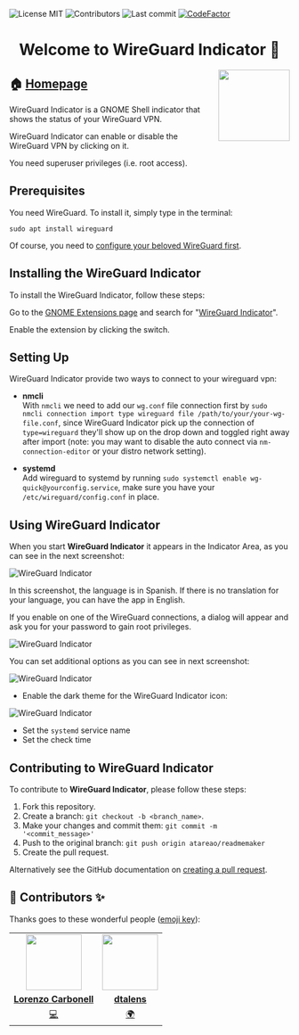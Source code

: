 
<!-- start project-info -->
<!--
project_title: WireGuard Indicator
github_project: https://github.com/atareao/wireguard-indicator
license: MIT
icon: /datos/Sync/Programacion/gnome-shell/wireguard-indicator@atareao.es/icons/wireguard-icon.svg
homepage: https://www.atareao.es/aplicacion/wireguard-indicator
license-badge: True
contributors-badge: True
lastcommit-badge: True
codefactor-badge: True
--->

<!-- end project-info -->

<!-- start badges -->

![License MIT](https://img.shields.io/badge/license-MIT-green)
![Contributors](https://img.shields.io/github/contributors-anon/atareao/wireguard-indicator)
![Last commit](https://img.shields.io/github/last-commit/atareao/wireguard-indicator)
[![CodeFactor](https://www.codefactor.io/repository/github/atareao/wireguard-indicator/badge)](https://www.codefactor.io/repository/github/atareao/wireguard-indicator)
<!-- end badges -->

<!-- start description -->
<h1 align="center">Welcome to <span id="project_title">WireGuard Indicator</span> 👋</h1>
<p>
<a href="https://www.atareao.es/aplicacion/wireguard-indicator" id="homepage" rel="nofollow">
<img align="right" height="128" id="icon" src="icons/wireguard-icon.svg" width="128"/>
</a>
</p>
<h2>🏠 <a href="https://www.atareao.es/aplicacion/wireguard-indicator" id="homepage">Homepage</a></h2>
<p><span id="project_title">WireGuard Indicator</span> is a GNOME Shell indicator that shows the status of your WireGuard VPN.</p>
<p>WireGuard Indicator can enable or disable the WireGuard VPN by clicking on it.</p>
<p>You need superuser privileges (i.e. root access).</p>

<!-- end description -->

<!-- start prerequisites -->
## Prerequisites

You need WireGuard. To install it, simply type in the terminal:

```
sudo apt install wireguard
```

Of course, you need to [configure your beloved WireGuard first](https://www.wireguard.com/quickstart/).

<!-- end prerequisites -->

<!-- start installing -->
## Installing the <span id="project_title">WireGuard Indicator</span>

To install the <span id="project_title">WireGuard Indicator</span>, follow these steps:

Go to the [GNOME Extensions page](https://extensions.gnome.org/) and search for "[WireGuard Indicator](https://extensions.gnome.org/extension/3612/wireguard-indicator/)".

Enable the extension by clicking the switch.

<!-- end installing -->

## Setting Up

<span id="project_title">WireGuard Indicator</span> provide two ways to connect to your wireguard vpn:

- **nmcli**\
With `nmcli` we need to add our `wg.conf` file connection first by `sudo nmcli connection import type wireguard file /path/to/your/your-wg-file.conf`, since <span id="project_title">WireGuard Indicator</span> pick up the connection of `type=wireguard` they'll show up on the drop down and toggled right away after import (note: you may want to disable the auto connect via `nm-connection-editor` or your distro network setting).

- **systemd**\
Add wireguard to systemd by running `sudo systemctl enable wg-quick@yourconfig.service`, make sure you have your `/etc/wireguard/config.conf` in place.

<!-- start using -->
## Using <span id="project_title">WireGuard Indicator</span>

When you start **<span id="project_title">WireGuard Indicator</span>** it appears in the Indicator Area, as you can see in the next screenshot:

![WireGuard Indicator](./screenshots/screenshot_01.png)

In this screenshot, the language is in Spanish. If there is no translation for your language, you can have the app in English.

If you enable on one of the WireGuard connections, a dialog will appear and ask you for your password to gain root privileges.

![WireGuard Indicator](./screenshots/screenshot_02.png)

You can set additional options as you can see in next screenshot:

![WireGuard Indicator](./screenshots/screenshot_03.png)

* Enable the dark theme for the WireGuard Indicator icon:

![WireGuard Indicator](./screenshots/screenshot_04.png)

* Set the `systemd` service name
* Set the check time

<!-- end using -->

<!-- start contributing -->
## Contributing to <span id="project_title">WireGuard Indicator</span>

To contribute to **<span id="project_title">WireGuard Indicator</span>**, please follow these steps:

1. Fork this repository.
2. Create a branch: `git checkout -b <branch_name>`.
3. Make your changes and commit them: `git commit -m '<commit_message>'`
4. Push to the original branch: `git push origin atareao/readmemaker`
5. Create the pull request.

Alternatively see the GitHub documentation on [creating a pull request](https://help.github.com/en/github/collaborating-with-issues-and-pull-requests/creating-a-pull-request).

<!-- end contributing -->

<!-- start contributors -->
## 👤 Contributors ✨

Thanks goes to these wonderful people ([emoji key](https://allcontributors.org/docs/en/emoji-key)):



<!-- end contributors -->

<!-- start table-contributors -->

<table id="contributors">
	<tr id="info_avatar">
		<td id="atareao" align="center">
			<a href="https://github.com/atareao">
				<img src="https://avatars3.githubusercontent.com/u/298055?v=4" width="100px"/>
			</a>
		</td>
		<td id="dtalens" align="center">
			<a href="https://github.com/dtalens">
				<img src="https://avatars.githubusercontent.com/u/6631832?v=4" width="100px"/>
			</a>
		</td>
	</tr>
	<tr id="info_name">
		<td id="atareao" align="center">
			<a href="https://github.com/atareao">
				<strong>Lorenzo Carbonell</strong>
			</a>
		</td>
		<td id="dtalens" align="center">
			<a href="https://github.com/dtalens">
				<strong>dtalens</strong>
			</a>
		</td>
	</tr>
	<tr id="info_commit">
		<td id="atareao" align="center">
			<a href="/commits?author=atareao">
				<span id="role">💻</span>
			</a>
		</td>
		<td id="dtalens" align="center">
			<a href="/commits?author=dtalens">
				<span id="role">🌍</span>
			</a>
		</td>
	</tr>
</table>
<!-- end table-contributors -->
